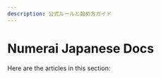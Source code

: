 ```yaml
---
description: 公式ルールと始め方ガイド
---
```


# Numerai Japanese Docs

Here are the articles in this section:



